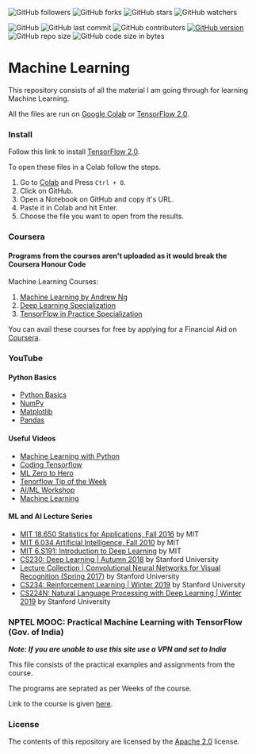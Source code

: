 ![GitHub followers](https://img.shields.io/github/followers/Nova1323?label=Follow&style=social)
![GitHub forks](https://img.shields.io/github/forks/Nova1323/Machine-Learning?label=Forks&style=social)
![GitHub stars](https://img.shields.io/github/stars/Nova1323/Machine-Learning?style=social)
![GitHub watchers](https://img.shields.io/github/watchers/Nova1323/Machine-Learning?style=social)

![GitHub](https://img.shields.io/github/license/Nova1323/Machine-Learning?logo=Apache&style=plastic)
![GitHub last commit](https://img.shields.io/github/last-commit/Nova1323/Machine-Learning?style=plastic)
![GitHub contributors](https://img.shields.io/github/contributors/Nova1323/Machine-Learning?style=plastic)
[![GitHub version](https://badge.fury.io/gh/Nova1323%2FMachine-Learning.svg)](https://badge.fury.io/gh/Nova1323%2FMachine-Learning)
![GitHub repo size](https://img.shields.io/github/repo-size/Nova1323/Machine-Learning?style=plastic)
![GitHub code size in bytes](https://img.shields.io/github/languages/code-size/Nova1323/Machine-Learning)

# Machine Learning
This repository consists of all the material I am going through for learning Machine Learning.

All the files are run on [Google Colab](https://colab.research.google.com/) or [TensorFlow 2.0](https://www.tensorflow.org/).
### Install
Follow this link to install [TensorFlow 2.0](https://www.tensorflow.org/install).

To open these files in a Colab follow the steps.
1. Go to [Colab](https://colab.research.google.com/notebooks/intro.ipynb#recent=true) and Press `Ctrl + O`.
2. Click on GitHub.
3. Open a Notebook on GitHub and copy it's URL.
4. Paste it in Colab and hit Enter.
5. Choose the file you want to open from the results.
### Coursera
#### Programs from the courses aren't uploaded as it would break the Coursera Honour Code
Machine Learning Courses:

1. [Machine Learning by Andrew Ng](https://www.coursera.org/learn/machine-learning?)
2. [Deep Learning Specialization](https://www.coursera.org/specializations/deep-learning)
3. [TensorFlow in Practice Specialization](https://www.coursera.org/specializations/tensorflow-in-practice)

You can avail these courses for free by applying for a Financial Aid on [Coursera](coursera.org).
### YouTube
#### Python Basics
- [Python Basics](https://www.youtube.com/playlist?list=PLQVvvaa0QuDe8XSftW-RAxdo6OmaeL85M)
- [NumPy](https://www.youtube.com/playlist?list=PLNmACol6lYY5DafThhu1LsH8MlldnHf44)
- [Matplotlib](https://www.youtube.com/playlist?list=PLQVvvaa0QuDfefDfXb9Yf0la1fPDKluPF)
- [Pandas](https://www.youtube.com/playlist?list=PLeo1K3hjS3uuASpe-1LjfG5f14Bnozjwy)

#### Useful Videos
- [Machine Learning with Python](https://www.youtube.com/playlist?list=PLQVvvaa0QuDfKTOs3Keq_kaG2P55YRn5v)
- [Coding Tensorflow](https://www.youtube.com/playlist?list=PLQY2H8rRoyvwLbzbnKJ59NkZvQAW9wLbx)
- [ML Zero to Hero](https://www.youtube.com/playlist?list=PLa5FE5DFyJ_Gsi1MV9s_17tdV-qybOqtn)
- [Tenorflow Tip of the Week](https://www.youtube.com/playlist?list=PLQY2H8rRoyvxso6rsvcDeMzekGuLxbTEB)
- [AI/ML Workshop](https://www.youtube.com/playlist?list=PLlyCyjh2pUe8dotvugsd3wimbNKPpj_Vp)
- [Machine Learning](https://www.youtube.com/playlist?list=PLT6elRN3Aer7ncFlaCz8Zz-4B5cnsrOMt)

#### ML and AI Lecture Series
- [MIT 18.650 Statistics for Applications, Fall 2016](https://www.youtube.com/playlist?list=PLUl4u3cNGP60uVBMaoNERc6knT_MgPKS0) by MIT
- [MIT 6.034 Artificial Intelligence, Fall 2010](https://www.youtube.com/playlist?list=PLUl4u3cNGP63gFHB6xb-kVBiQHYe_4hSi) by MIT
- [MIT 6.S191: Introduction to Deep Learning](https://www.youtube.com/playlist?list=PLtBw6njQRU-rwp5__7C0oIVt26ZgjG9NI) by MIT
- [CS230: Deep Learning | Autumn 2018](https://www.youtube.com/playlist?list=PLoROMvodv4rOABXSygHTsbvUz4G_YQhOb) by Stanford University
- [Lecture Collection | Convolutional Neural Networks for Visual Recognition (Spring 2017)](https://www.youtube.com/playlist?list=PL3FW7Lu3i5JvHM8ljYj-zLfQRF3EO8sYv) by Stanford University
- [CS234: Reinforcement Learning | Winter 2019](https://www.youtube.com/playlist?list=PLoROMvodv4rOSOPzutgyCTapiGlY2Nd8u) by Stanford University
- [CS224N: Natural Language Processing with Deep Learning | Winter 2019](https://www.youtube.com/playlist?list=PLoROMvodv4rOhcuXMZkNm7j3fVwBBY42z) by Stanford University
### NPTEL MOOC: Practical Machine Learning with TensorFlow (Gov. of India)
**_Note: If you are unable to use this site use a VPN and set to India_**

This file consists of the practical examples and assignments from the course.

The programs are seprated as per Weeks of the course.

Link to the course is given [here](https://nptel.ac.in/courses/106/106/106106213/#).
### License 
The contents of this repository are licensed by the [Apache 2.0](https://github.com/Nova1323/Tensorflow/blob/master/LICENSE) license.
